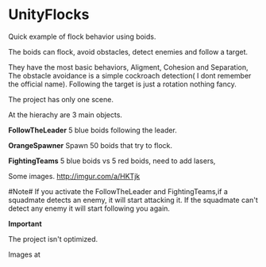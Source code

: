 # UnityFlocks

Quick example of flock behavior using boids.

The boids can flock, avoid obstacles, detect enemies and follow a target. 

They have the most basic behaviors, Aligment, Cohesion and Separation, The obstacle avoidance is a simple cockroach detection( I dont remember the official name).
Following the target is just a rotation nothing fancy. 

The project has only one scene. 

At the hierachy are 3 main objects.

**FollowTheLeader** 5 blue boids following the leader.

**OrangeSpawner** Spawn 50 boids that try to flock. 

**FightingTeams** 5 blue boids vs 5 red boids, need to add lasers, 

Some images.
http://imgur.com/a/HKTjk

#Note#
If you activate the FollowTheLeader and FightingTeams,if a squadmate detects an enemy, it will start attacking it.
If the squadmate can't detect any enemy it will start following you again. 

**Important**

The project isn't optimized. 

Images at 




